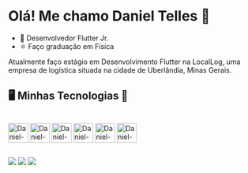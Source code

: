 # Olá! Me chamo Daniel Telles 👋

- 📱 Desenvolvedor Flutter Jr.
- ⚛ Faço graduação em Física

Atualmente faço estágio em Desenvolvimento Flutter na LocalLog, uma empresa de logística situada na cidade de Uberlândia, Minas Gerais.




## 🖥 Minhas Tecnologias 🚀
<div style="display: inline_block"><br>
  
  <img align="center" alt="Daniel-Dart" height="40" width="40" src="https://cdn.jsdelivr.net/gh/devicons/devicon/icons/dart/dart-original.svg" />
  <img align="center" alt="Daniel-Flutter" height="40" width="40" src="https://cdn.jsdelivr.net/gh/devicons/devicon/icons/flutter/flutter-original.svg" />
  <img align="center" alt="Daniel-gitlab" height="40" width="40" src="https://cdn.jsdelivr.net/gh/devicons/devicon/icons/gitlab/gitlab-plain-wordmark.svg" />
  <img align="center" alt="Daniel-git" height="40" width="40" src="https://cdn.jsdelivr.net/gh/devicons/devicon/icons/git/git-original.svg" />
  <img align="center" alt="Daniel-firebase" height="40" width="40" src="https://cdn.jsdelivr.net/gh/devicons/devicon/icons/firebase/firebase-plain.svg" />
  <img align="center" alt="Daniel-figma" height="40" width="40" src="https://cdn.jsdelivr.net/gh/devicons/devicon/icons/figma/figma-original.svg" />
</div>

##

<div>
	<a href="www.linkedin.com/in/daniel-telles7" target="_blank"><img src="https://img.shields.io/badge/-LinkedIn-%230077B5?style=for-the-badge&logo=linkedin&logoColor=white" target="_blank"></a>
  <a href="https://www.instagram.com/danieltelles5" target="_blank"><img src="https://img.shields.io/badge/-Instagram-%23E4405F?style=for-the-badge&logo=instagram&logoColor=white" target="_blank"></a>
  <a href = "mailto:danieltelles7@gmail.com"><img src="https://img.shields.io/badge/-Gmail-%23333?style=for-the-badge&logo=gmail&logoColor=white" target="_blank"></a>

</div>
